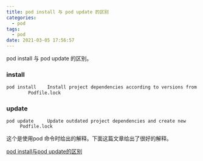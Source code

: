 ```yaml
---
title: pod install 与 pod update 的区别
categories:
  - pod
tags:
  - pod
date: 2021-03-05 17:56:57
---
```


pod install 与 pod update 的区别。

<!-- more -->

### install

```sh
pod install    Install project dependencies according to versions from a
		Podfile.lock
```

### update

```shell
pod update     Update outdated project dependencies and create new
     Podfile.lock
```

这个是使用pod 命令时给出的解释。下面这篇文章给出了很好的解释。

[pod install与pod update的区别](https://blog.csdn.net/shorewb/article/details/52207569)


